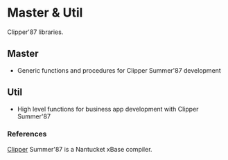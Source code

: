 # Master & Util

Clipper'87 libraries.

## Master

- Generic functions and procedures for Clipper Summer'87 development

## Util

- High level functions for business app development with Clipper Summer'87

### References

[Clipper](https://en.wikipedia.org/wiki/Clipper_(programming_language)) Summer'87 is a Nantucket xBase compiler.
